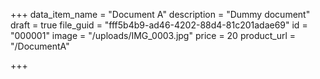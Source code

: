 +++
data_item_name = "Document A"
description = "Dummy document"
draft = true
file_guid = "fff5b4b9-ad46-4202-88d4-81c201adae69"
id = "000001"
image = "/uploads/IMG_0003.jpg"
price = 20
product_url = "/DocumentA"

+++
